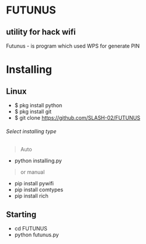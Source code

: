# FUTUNUS
## utility for hack wifi
Futunus - is program which used WPS for generate PIN
# Installing
## Linux
- $ pkg install python
- $ pkg install git
- $ git clone https://github.com/SLASH-02/FUTUNUS
###### Select installing type
> Auto
- python installing.py
> or manual
- pip install pywifi
- pip install comtypes
- pip install rich

## Starting
- cd FUTUNUS
- python futunus.py
